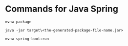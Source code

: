 # Commands for Java Spring

```
mvnw package

java -jar target\<the-generated-package-file-name.jar>
```

```
mvnw spring-boot:run
```
